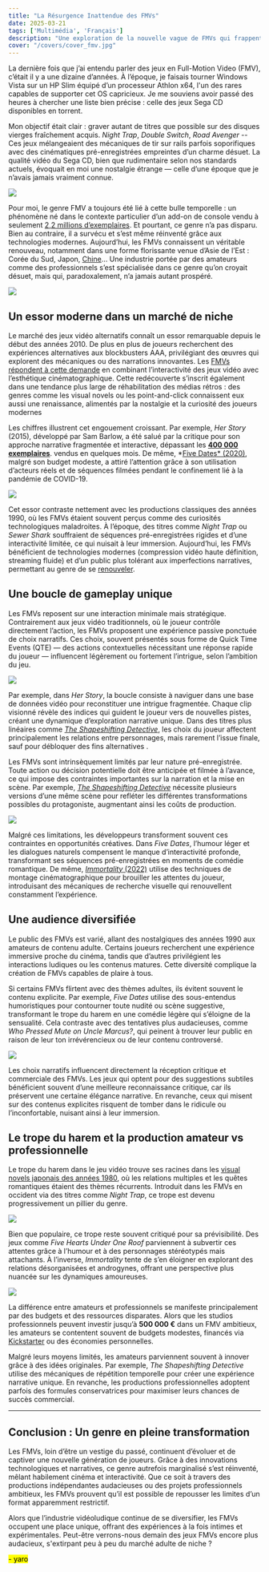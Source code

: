 ```yaml
---
title: "La Résurgence Inattendue des FMVs"
date: 2025-03-21
tags: ['Multimédia', 'Français']
description: "Une exploration de la nouvelle vague de FMVs qui frappent le marché PC."
cover: "/covers/cover_fmv.jpg"
---
```


La dernière fois que j’ai entendu parler des jeux en Full-Motion Video (FMV), c’était il y a une dizaine d’années. À l’époque, je faisais tourner Windows Vista sur un HP Slim équipé d’un processeur Athlon x64, l'un des rares capables de supporter cet OS capricieux. Je me souviens avoir passé des heures à chercher une liste bien précise : celle des jeux Sega CD disponibles en torrent. 

Mon objectif était clair : graver autant de titres que possible sur des disques vierges fraîchement acquis. *Night Trap*, *Double Switch*, *Road Avenger* -- Ces jeux mélangeaient des mécaniques de tir sur rails parfois soporifiques avec des cinématiques pré-enregistrées empreintes d’un charme désuet. La qualité vidéo du Sega CD, bien que rudimentaire selon nos standards actuels, évoquait en moi une nostalgie étrange — celle d’une époque que je n’avais jamais vraiment connue.

![](image-236.png)

Pour moi, le genre FMV a toujours été lié à cette bulle temporelle : un phénomène né dans le contexte particulier d’un add-on de console vendu à seulement [2,2 millions d’exemplaires](https://www.videogamehistory.com/sega-cd-sales). Et pourtant, ce genre n’a pas disparu. Bien au contraire, il a survécu et s’est même réinventé grâce aux technologies modernes. Aujourd’hui, les FMVs connaissent un véritable renouveau, notamment dans une forme florissante venue d’Asie de l’Est : Corée du Sud, Japon, [Chine](https://www.tap.io/article/fmv-games-in-china)… Une industrie portée par des amateurs comme des professionnels s’est spécialisée dans ce genre qu’on croyait désuet, mais qui, paradoxalement, n’a jamais autant prospéré.

![](image-237.png)

## **Un essor moderne dans un marché de niche**

Le marché des jeux vidéo alternatifs connaît un essor remarquable depuis le début des années 2010. De plus en plus de joueurs recherchent des expériences alternatives aux blockbusters AAA, privilégiant des œuvres qui explorent des mécaniques ou des narrations innovantes. Les [FMVs répondent à cette demande](https://www.gamasutra.com/view/news/284736/The_Resurgence_of_FMV_Games.php) en combinant l’interactivité des jeux vidéo avec l’esthétique cinématographique. Cette redécouverte s’inscrit également dans une tendance plus large de réhabilitation des médias rétros : des genres comme les visual novels ou les point-and-click connaissent eux aussi une renaissance, alimentés par la nostalgie et la curiosité des joueurs modernes

Les chiffres illustrent cet engouement croissant. Par exemple, *Her Story* (2015), développé par Sam Barlow, a été salué par la critique pour son approche narrative fragmentée et interactive, dépassant les [**400 000 exemplaires**](https://www.polygon.com/2015/6/24/8837445/her-story-review).  vendus en quelques mois. De même, *[Five Dates* (2020)](https://www.eurogamer.net/articles/2020-11-five-dates-review), malgré son budget modeste, a attiré l’attention grâce à son utilisation d’acteurs réels et de séquences filmées pendant le confinement lié à la pandémie de COVID-19.

![](image-238.png)

Cet essor contraste nettement avec les productions classiques des années 1990, où les FMVs étaient souvent perçus comme des curiosités technologiques maladroites. À l’époque, des titres comme *Night Trap* ou *Sewer Shark* souffraient de séquences pré-enregistrées rigides et d’une interactivité limitée, ce qui nuisait à leur immersion. Aujourd’hui, les FMVs bénéficient de technologies modernes (compression vidéo haute définition, streaming fluide) et d’un public plus tolérant aux imperfections narratives, permettant au genre de se [renouveler](https://www.gamesradar.com/fmv-games-history/).

## **Une boucle de gameplay unique**

Les FMVs reposent sur une interaction minimale mais stratégique. Contrairement aux jeux vidéo traditionnels, où le joueur contrôle directement l’action, les FMVs proposent une expérience passive ponctuée de choix narratifs. Ces choix, souvent présentés sous forme de Quick Time Events (QTE) — des actions contextuelles nécessitant une réponse rapide du joueur — influencent légèrement ou fortement l’intrigue, selon l’ambition du jeu.

![](image-239.png)

Par exemple, dans *Her Story*, la boucle consiste à naviguer dans une base de données vidéo pour reconstituer une intrigue fragmentée. Chaque clip visionné révèle des indices qui guident le joueur vers de nouvelles pistes, créant une dynamique d’exploration narrative unique. Dans des titres plus linéaires comme [*The Shapeshifting Detective*](https://www.metacritic.com/game/pc/the-shapeshifting-detective), les choix du joueur affectent principalement les relations entre personnages, mais rarement l’issue finale, sauf pour débloquer des fins alternatives .

Les FMVs sont intrinsèquement limités par leur nature pré-enregistrée. Toute action ou décision potentielle doit être anticipée et filmée à l’avance, ce qui impose des contraintes importantes sur la narration et la mise en scène. Par exemple, [*The Shapeshifting Detective*](https://www.gamespot.com/articles/shapeshifting-detective-interview/) nécessite plusieurs versions d’une même scène pour refléter les différentes transformations possibles du protagoniste, augmentant ainsi les coûts de production.

![](image-240.png)

Malgré ces limitations, les développeurs transforment souvent ces contraintes en opportunités créatives. Dans *Five Dates*, l’humour léger et les dialogues naturels compensent le manque d’interactivité profonde, transformant ses séquences pré-enregistrées en moments de comédie romantique. De même, [*Immortality* (2022)](https://www.ign.com/articles/immortality-review) utilise des techniques de montage cinématographique pour brouiller les attentes du joueur, introduisant des mécaniques de recherche visuelle qui renouvellent constamment l’expérience.

## **Une audience diversifiée**

Le public des FMVs est varié, allant des nostalgiques des années 1990 aux amateurs de contenu adulte. Certains joueurs recherchent une expérience immersive proche du cinéma, tandis que d’autres privilégient les interactions ludiques ou les contenus matures. Cette diversité complique la création de FMVs capables de plaire à tous.

Si certains FMVs flirtent avec des thèmes adultes, ils évitent souvent le contenu explicite. Par exemple, *Five Dates* utilise des sous-entendus humoristiques pour contourner toute nudité ou scène suggestive, transformant le trope du harem en une comédie légère qui s’éloigne de la sensualité. Cela contraste avec des tentatives plus audacieuses, comme *Who Pressed Mute on Uncle Marcus?*, qui peinent à trouver leur public en raison de leur ton irrévérencieux ou de leur contenu controversé.

![](image-241.png)

Les choix narratifs influencent directement la réception critique et commerciale des FMVs. Les jeux qui optent pour des suggestions subtiles bénéficient souvent d’une meilleure reconnaissance critique, car ils préservent une certaine élégance narrative. En revanche, ceux qui misent sur des contenus explicites risquent de tomber dans le ridicule ou l’inconfortable, nuisant ainsi à leur immersion.
## **Le trope du harem et la production amateur vs professionnelle**

Le trope du harem dans le jeu vidéo trouve ses racines dans les [visual novels japonais des années 1980](https://www.visualnoveldatabase.com/history), où les relations multiples et les quêtes romantiques étaient des thèmes récurrents. Introduit dans les FMVs en occident via des titres comme *Night Trap*, ce trope est devenu progressivement un pillier du genre.

![](image-242.png)

Bien que populaire, ce trope reste souvent critiqué pour sa prévisibilité. Des jeux comme *Five Hearts Under One Roof* parviennent à subvertir ces attentes grâce à l’humour et à des personnages stéréotypés mais attachants. À l’inverse, *Immortality* tente de s’en éloigner en explorant des relations désorganisées et androgynes, offrant une perspective plus nuancée sur les dynamiques amoureuses.

![](image-243.png)

La différence entre amateurs et professionnels se manifeste principalement par des budgets et des ressources disparates. Alors que les studios professionnels peuvent investir jusqu’à **500 000 €** dans un FMV ambitieux, les amateurs se contentent souvent de budgets modestes, financés via [Kickstarter](https://www.kickstarter.com/discover/categories/games) ou des économies personnelles.

Malgré leurs moyens limités, les amateurs parviennent souvent à innover grâce à des idées originales. Par exemple, *The Shapeshifting Detective* utilise des mécaniques de répétition temporelle pour créer une expérience narrative unique. En revanche, les productions professionnelles adoptent parfois des formules conservatrices pour maximiser leurs chances de succès commercial.

---

## **Conclusion : Un genre en pleine transformation**

Les FMVs, loin d’être un vestige du passé, continuent d’évoluer et de captiver une nouvelle génération de joueurs. Grâce à des innovations technologiques et narratives, ce genre autrefois marginalisé s’est réinventé, mêlant habilement cinéma et interactivité. Que ce soit à travers des productions indépendantes audacieuses ou des projets professionnels ambitieux, les FMVs prouvent qu’il est possible de repousser les limites d’un format apparemment restrictif.

Alors que l’industrie vidéoludique continue de se diversifier, les FMVs occupent une place unique, offrant des expériences à la fois intimes et expérimentales. Peut-être verrons-nous demain des jeux FMVs encore plus audacieux, s'extirpant peu à peu du marché adulte de niche ?

<mark> - yaro </mark>